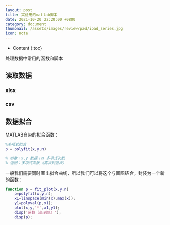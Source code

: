 ```yaml
---
layout: post
title: 实验用的matlab脚本
date: 2021-10-20 22:20:00 +0800
category: document
thumbnail: /assets/images/review/pad/ipad_series.jpg
icon: note
---
```


* Content
{:toc}

处理数据中常用的函数和脚本

<!--more-->

## 读取数据

### xlsx

### csv

## 数据拟合

MATLAB自带的拟合函数：


```matlab
%多项式拟合
p = polyfit(x,y,n)

% 参数：x,y 数据；n 多项式次数
% 返回：多项式系数（高次到低次）
```

一般我们需要同时画出拟合曲线，所以我们可以将这个与画图结合，封装为一个新的函数：

```matlab
function p = fit_plot(x,y,n)
    p=polyfit(x,y,n);
    x1=linspace(min(x),max(x));
    y1=polyval(p,x1);
    plot(x,y,'*',x1,y1);
    disp('系数（高到低）');
    disp(p);
```

